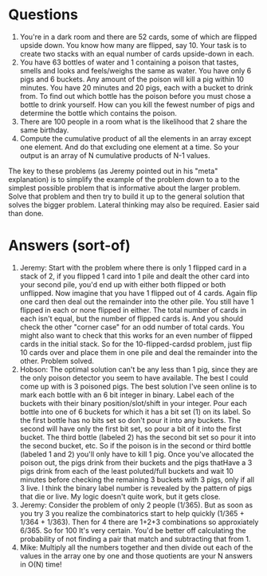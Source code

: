 # Questions

1. You're in a dark room and there are 52 cards, some of which are flipped upside down. You know how many are flipped, say 10. Your task is to create two stacks with an equal number of cards upside-down in each.
2. You have 63 bottles of water and 1 containing a poison that tastes, smells and looks and feels/weighs the same as water. You have only 6 pigs and 6 buckets. Any amount of the poison will kill a pig within 10 minutes. You have 20 minutes and 20 pigs, each with a bucket to drink from. To find out which bottle has the poison before you must chose a bottle to drink yourself. How can you kill the fewest number of pigs and determine the bottle which contains the poison.
3. There are 100 people in a room what is the likelihood that 2 share the same birthday.
4. Compute the cumulative product of all the elements in an array except one element. And do that excluding one element at a time. So your output is an array of N cumulative products of N-1 values.

The key to these problems (as Jeremy pointed out in his "meta" explanation) is to simplify the example of the problem down to a to the simplest possible problem that is informative about the larger problem. Solve that problem and then try to build it up to the general solution that solves the bigger problem. Lateral thinking may also be required. Easier said than done.

# Answers (sort-of)

1. Jeremy: Start with the problem where there is only 1 flipped card in a stack of 2, if you flipped 1 card into 1 pile and dealt the other card into your second pile, you'd end up with either both flipped or both unflipped. Now imagine that you have 1 flipped out of 4 cards. Again flip one card then deal out the remainder into the other pile. You still have 1 flipped in each or none flipped in either.  The total number of cards in each isn't equal, but the number of flipped cards is. And you should check the other "corner case" for an odd number of total cards. You might also want to check that this works for an even number of flipped cards in the initial stack. So for the 10-flipped-cardsd problem, just flip 10 cards over and place them in one pile and deal the remainder into the other. Problem solved.
2. Hobson: The optimal solution can't be any less than 1 pig, since they are the only poison detector you seem to have available. The best I could come up with is 3 poisoned pigs. The best solution I've seen online is to mark each bottle with an 6 bit integer in binary. Label each of the buckets with their binary  position/slot/shift in your integer. Pour each bottle into one of 6 buckets for which it has a bit set (1) on its label. So the first bottle has no bits set so don't pour it into any buckets. The second will have only the first bit set, so pour a bit of it into the first bucket. The third bottle (labeled 2) has the second bit set so pour it into the second bucket, etc. So if the poison is in the second or third bottle (labeled 1 and 2) you'll only have to kill 1 pig. Once you've allocated the poison out, the pigs drink from their buckets and the pigs thatHave a 3 pigs drink from each of the least poluted/full buckets and wait 10 minutes before checking the remaining 3 buckets with 3 pigs, only if all 3 live. I think the binary label number is revealed by the pattern of pigs that die or live. My logic doesn't quite work, but it gets close.
3. Jeremy: Consider the problem of only 2 people (1/365). But as soon as you try 3 you realize the combinatorics start to help quickly (1/365 + 1/364 + 1/363). Then for 4 there are 1+2+3 combinations so approxiately 6/365. So for 100 It's very certain. You'd be better off calculating the probability of not finding a pair that match and subtracting that from 1.
4. Mike: Multiply all the numbers together and then divide out each of the values in the array one by one and those quotients are your N answers in O(N) time!

